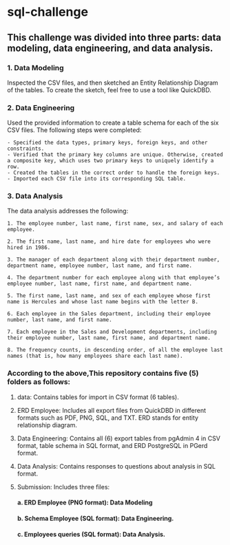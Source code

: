 # sql-challenge

## This challenge was divided into three parts: data modeling, data engineering, and data analysis.

### 1. Data Modeling
Inspected the CSV files, and then sketched an Entity Relationship Diagram of the tables. To create the sketch, feel free to use a tool like QuickDBD.

### 2. Data Engineering
Used the provided information to create a table schema for each of the six CSV files. The following steps were completed:

    - Specified the data types, primary keys, foreign keys, and other constraints.
    - Verified that the primary key columns are unique. Otherwise, created a composite key, which uses two primary keys to uniquely identify a row.
    - Created the tables in the correct order to handle the foreign keys.
    - Imported each CSV file into its corresponding SQL table.
    
### 3. Data Analysis
The data analysis addresses the following:

    1. The employee number, last name, first name, sex, and salary of each employee.
    
    2. The first name, last name, and hire date for employees who were hired in 1986.
    
    3. The manager of each department along with their department number, department name, employee number, last name, and first name.
    
    4. The department number for each employee along with that employee’s employee number, last name, first name, and department name.
    
    5. The first name, last name, and sex of each employee whose first name is Hercules and whose last name begins with the letter B.
    
    6. Each employee in the Sales department, including their employee number, last name, and first name.
    
    7. Each employee in the Sales and Development departments, including their employee number, last name, first name, and department name.
    
    8. The frequency counts, in descending order, of all the employee last names (that is, how many employees share each last name).

  ### According to the above,This repository contains five (5) folders as follows:

1. data: Contains tables for import in CSV format (6 tables).
   
3. ERD Employee: Includes all export files from QuickDBD in different formats such as PDF, PNG, SQL, and TXT. ERD stands for entity relationship diagram.
   
5. Data Engineering: Contains all (6) export tables from pgAdmin 4 in CSV format, table schema in SQL format, and ERD PostgreSQL in PGerd format.
   
7. Data Analysis: Contains responses to questions about analysis in SQL format.
   
9. Submission: Includes three files:
    
      #### a. ERD Employee (PNG format): Data Modeling
      #### b. Schema Employee (SQL format): Data Engineering.
      #### c. Employees queries (SQL format): Data Analysis.
